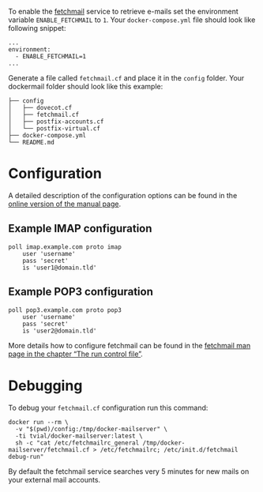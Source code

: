 To enable the [fetchmail](http://www.fetchmail.info) service to retrieve e-mails set the environment variable `ENABLE_FETCHMAIL` to `1`. Your `docker-compose.yml` file should look like following snippet:

```
...
environment:
  - ENABLE_FETCHMAIL=1
...
```

Generate a file called `fetchmail.cf` and place it in the `config` folder. Your dockermail folder should look like this example:

```
├── config
│   ├── dovecot.cf
│   ├── fetchmail.cf
│   ├── postfix-accounts.cf
│   └── postfix-virtual.cf
├── docker-compose.yml
└── README.md
```

# Configuration

A detailed description of the configuration options can be found in the [online version of the manual page](http://www.fetchmail.info/fetchmail-man.html).

## Example IMAP configuration

```
poll imap.example.com proto imap
	user 'username'
	pass 'secret'
	is 'user1@domain.tld'
```

## Example POP3 configuration

```
poll pop3.example.com proto pop3
	user 'username'
	pass 'secret'
	is 'user2@domain.tld'
```

More details how to configure fetchmail can be found in the [fetchmail man page in the chapter “The run control file”](http://www.fetchmail.info/fetchmail-man.html#31). 

# Debugging

To debug your `fetchmail.cf` configuration run this command:

```
docker run --rm \
  -v "$(pwd)/config:/tmp/docker-mailserver" \
  -ti tvial/docker-mailserver:latest \
  sh -c "cat /etc/fetchmailrc_general /tmp/docker-mailserver/fetchmail.cf > /etc/fetchmailrc; /etc/init.d/fetchmail debug-run"
```

By default the fetchmail service searches very 5 minutes for new mails on your external mail accounts.